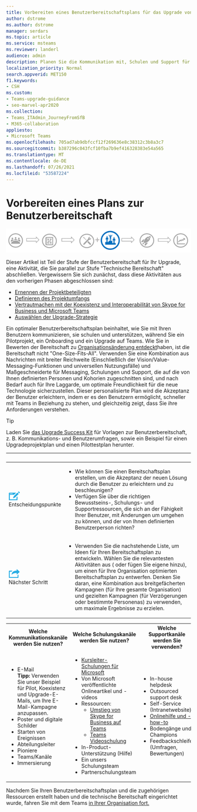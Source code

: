 ```yaml
---
title: Vorbereiten eines Benutzerbereitschaftsplans für das Upgrade von Skype for Business auf Teams
author: dstrome
ms.author: dstrome
manager: serdars
ms.topic: article
ms.service: msteams
ms.reviewer: landerl
audience: admin
description: Planen Sie die Kommunikation mit, Schulen und Support für Ihre Benutzer, während Sie ein Pilotprojekt oder ein Onboarding durchführen und ein Upgrade auf Microsoft Teams.
localization_priority: Normal
search.appverid: MET150
f1.keywords:
- CSH
ms.custom:
- Teams-upgrade-guidance
- seo-marvel-apr2020
ms.collection:
- Teams_ITAdmin_JourneyFromSfB
- M365-collaboration
appliesto:
- Microsoft Teams
ms.openlocfilehash: 705ad7ab9dbfccf12f269636e8c38312c3b8a3c7
ms.sourcegitcommit: b387296c043fcf10fba7b9ef416328383e54a565
ms.translationtype: MT
ms.contentlocale: de-DE
ms.lasthandoff: 07/26/2021
ms.locfileid: "53587224"
---
```

# <a name="prepare-a-user-readiness-plan"></a>Vorbereiten eines Plans zur Benutzerbereitschaft

![Phasen des Upgradeschritts mit Hervorhebung der Stufe "Benutzerbereitschaft"](media/upgrade-banner-user-readiness.png "Phasen des Upgradeschritts, mit Betonung auf der Stufe &quot;Benutzerbereitschaft&quot;")

Dieser Artikel ist Teil der Stufe der Benutzerbereitschaft für Ihr Upgrade, eine Aktivität, die Sie parallel zur Stufe "Technische Bereitschaft" abschließen. Vergewissern Sie sich zunächst, dass diese Aktivitäten aus den vorherigen Phasen abgeschlossen sind:

- [Ernennen der Projektbeteiligten](upgrade-enlist-stakeholders.md)
- [Definieren des Projektumfangs](./upgrade-define-project-scope.md)
- [Vertrautmachen mit der Koexistenz und Interoperabilität von Skype for Business und Microsoft Teams](./teams-and-skypeforbusiness-coexistence-and-interoperability.md)
- [Auswählen der Upgrade-Strategie](upgrade-and-coexistence-of-skypeforbusiness-and-teams.md)

Ein optimaler Benutzerbereitschaftsplan beinhaltet, wie Sie mit Ihren Benutzern kommunizieren, sie schulen und unterstützen, während Sie ein Pilotprojekt, ein Onboarding und ein Upgrade auf Teams. Wie Sie in Bewerten der Bereitschaft zu [Organisationsänderung entdeckt](./upgrade-org-change-readiness.md)haben, ist die Bereitschaft nicht "One-Size-Fits-All". Verwenden Sie eine Kombination aus Nachrichten mit breiter Reichweite (Einschließlich der Vision/Value-Messaging-Funktionen und universellen Nutzungsfälle) und Maßgeschneiderte für Messaging, Schulungen und Support, die auf die von Ihnen definierten Personen und Kohorien zugeschnitten sind, und nach Bedarf auch für Ihre Laggarde, um optimale Freundlichkeit für die neue Technologie sicherzustellen. Dieser personalisierte Plan wird die Akzeptanz der Benutzer erleichtern, indem er es den Benutzern ermöglicht, schneller mit Teams in Beziehung zu stehen, und gleichzeitig zeigt, dass Sie ihre Anforderungen verstehen.

> [!Tip]
> Laden Sie [das Upgrade Success Kit](https://aka.ms/UpgradeSuccessKit) für Vorlagen zur Benutzerbereitschaft, z. B. Kommunikations- und Benutzerumfragen, sowie ein Beispiel für einen Upgradeprojektplan und einen Pilottestplan herunter.

|&nbsp; |&nbsp; |
|---|---|
| ![Ein Symbol mit Entscheidungspunkten](media/audio_conferencing_image7.png) <br/>Entscheidungspunkte|<ul><li>Wie können Sie einen Bereitschaftsplan erstellen, um die Akzeptanz der neuen Lösung durch die Benutzer zu erleichtern und zu beschleunigen?</li><li>Verfügen Sie über die richtigen Bewusstseins-, Schulungs- und Supportressourcen, die sich an der Fähigkeit Ihrer Benutzer, mit Änderungen um umgehen zu können, und der von Ihnen definierten Benutzerperson richten?</li></ul> |
| ![Ein Symbol, das den nächsten Schritt darstellt](media/audio_conferencing_image9.png)<br/>Nächster Schritt|<ul><li>Verwenden Sie die nachstehende Liste, um Ideen für Ihren Bereitschaftsplan zu entwickeln. Wählen Sie die relevantesten Aktivitäten aus ( oder fügen Sie eigene hinzu), um einen für Ihre Organisation optimierten Bereitschaftsplan zu entwerfen. Denken Sie daran, eine Kombination aus breitgefächerten Kampagnen (für Ihre gesamte Organisation) und gezielten Kampagnen (für Verzögerungen oder bestimmte Personenas) zu verwenden, um maximale Ergebnisse zu erzielen.</li></ul>|

<div class="mx-tableFixed">
<table>
<tbody>
<tr><th>Welche Kommunikationskanäle werden Sie nutzen?</th><th>Welche Schulungskanäle werden Sie nutzen?</th><th>Welche Supportkanäle werden Sie verwenden?</th></tr>
<tr><td><ul><li>E-Mail<br><strong>Tipp:</strong> Verwenden Sie unser Beispiel für Pilot, Koexistenz und Upgrade-E-Mails, um Ihre E-Mail-Kampagne anzupassen.</li><li>Poster und digitale Schilder</li><li>Starten von Ereignissen</li><li>Abteilungsleiter</li><li>Pioniere</li><li>Teams/Kanäle</li><li>Immersierung</li></ul></td><td><ul><li><a href="/microsoftteams/instructor-led-training-teams-landing-page" data-raw-source="[Instructor-led training for Microsoft Teams](./instructor-led-training-teams-landing-page.yml)">Kursleiter-Schulungen für Microsoft</a></li><li>Von Microsoft veröffentlichte Onlineartikel und -videos</li><li>Ressourcen:<ul><li><a href="https://support.office.com/article/Switch-to-Teams-from-Skype-for-Business-6295a0ae-4e8e-4bba-a100-64cc951cc964" data-raw-source="[Switch to Teams from Skype for Business](https://support.office.com/article/Switch-to-Teams-from-Skype-for-Business-6295a0ae-4e8e-4bba-a100-64cc951cc964)">Umstieg von Skype for Business auf Teams</a></li><li><a href="https://support.office.com/article/microsoft-teams-video-training-4f108e54-240b-4351-8084-b1089f0d21d7?wt.mc_id=otc_home" data-raw-source="[Teams Video Training](https://support.office.com/article/microsoft-teams-video-training-4f108e54-240b-4351-8084-b1089f0d21d7?wt.mc_id=otc_home)">Teams Videoschulung</a></li></ul></li><li>In-Product-Unterstützung (Hilfe)</li><li>Ein unsers Schulungsteam</li><li>Partnerschulungsteam</li></ul></td><td><ul><li>In-house helpdesk</li><li>Outsourced support desk</li><li>Self-Service (Intranetwebsite)</li><li><a href="https://support.office.com/teams" data-raw-source="[Online help and how-to](https://support.office.com/teams)">Onlinehilfe und -how-to</a></li><li>Bodengänge und Champions</li><li>Feedbackschleife (Umfragen, Bewertungen)</li></ul></td></tr>
</tbody>
</table>
</div>

Nachdem Sie Ihren Benutzerbereitschaftsplan und die zugehörigen Ressourcen erstellt haben und die technische Bereitschaft eingerichtet wurde, fahren Sie mit dem Teams [in Ihrer Organisation fort.](./pilot-essentials.md)